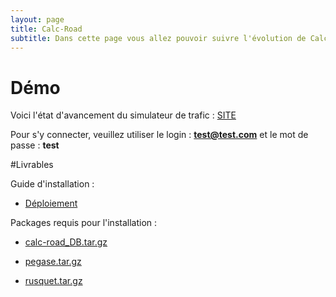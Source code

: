 ```yaml
---
layout: page
title: Calc-Road
subtitle: Dans cette page vous allez pouvoir suivre l'évolution de Calc-Road, le simulateur de trafic
---
```


# Démo

Voici l'état d'avancement du simulateur de trafic :
[SITE](http://interface.calc-road.itsp.pro)

Pour s'y connecter, veuillez utiliser le login : **test@test.com** et le mot de passe : **test**

#Livrables

Guide d'installation :
* [Déploiement](calc_road-deploi.pdf)

Packages requis pour l'installation :
* [calc-road_DB.tar.gz](calc-road_DB.tar.gz)

* [pegase.tar.gz](pegase.tar.gz)

* [rusquet.tar.gz](rusquet.tar.gz)







